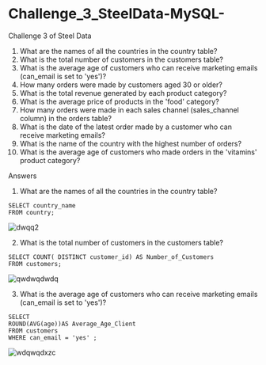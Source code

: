 # Challenge_3_SteelData-MySQL-
Challenge 3 of Steel Data


 1. What are the names of all the countries in the country table?
 2. What is the total number of customers in the customers table?
 3. What is the average age of customers who can receive marketing emails (can_email is set to 'yes')?
 4. How many orders were made by customers aged 30 or older?
 5. What is the total revenue generated by each product category?
 6. What is the average price of products in the 'food' category?
 7. How many orders were made in each sales channel (sales_channel column) in the orders table?
 8. What is the date of the latest order made by a customer who can receive marketing emails?
 9. What is the name of the country with the highest number of orders?
 10. What is the average age of customers who made orders in the 'vitamins' product category? 

Answers


1. What are the names of all the countries in the country table?

```
SELECT country_name
FROM country;
```
![dwqq2](https://github.com/mfernandezcean/Challenge_3_SteelData-MySQL-/assets/105746149/4e1cfdb9-bd06-471f-93d0-764ad3d3c266)

 2. What is the total number of customers in the customers table?

```
SELECT COUNT( DISTINCT customer_id) AS Number_of_Customers
FROM customers;
```

![qwdwqdwdq](https://github.com/mfernandezcean/Challenge_3_SteelData-MySQL-/assets/105746149/d28d1850-e954-433c-ae95-3ec269939856)

 3. What is the average age of customers who can receive marketing emails (can_email is set to 'yes')?

```
SELECT 
ROUND(AVG(age))AS Average_Age_Client
FROM customers
WHERE can_email = 'yes' ;
```

![wdqwqdxzc](https://github.com/mfernandezcean/Challenge_3_SteelData-MySQL-/assets/105746149/61ee8b4a-77d4-4415-a90b-99c6f76f07ae)
